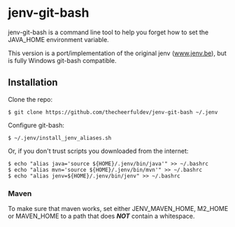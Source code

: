 # jenv-git-bash

jenv-git-bash is a command line tool to help you forget how to set the JAVA_HOME environment variable.

This version is a port/implementation of the original jenv (www.jenv.be), but is fully Windows git-bash compatible.

## Installation

Clone the repo:

```shell
$ git clone https://github.com/thecheerfuldev/jenv-git-bash ~/.jenv
```

Configure git-bash:

```shell
$ ~/.jenv/install_jenv_aliases.sh
```

Or, if you don't trust scripts you downloaded from the internet:

```shell
$ echo "alias java='source ${HOME}/.jenv/bin/java'" >> ~/.bashrc
$ echo "alias mvn='source ${HOME}/.jenv/bin/mvn'" >> ~/.bashrc
$ echo "alias jenv=${HOME}/.jenv/bin/jenv" >> ~/.bashrc
```

### Maven

To make sure that maven works, set either JENV_MAVEN_HOME, M2_HOME or MAVEN_HOME to a path that does __*NOT*__ contain a
whitespace.
